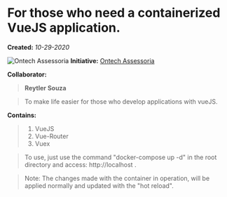 # For those who need a containerized VueJS application.
**Created:** *10-29-2020*

![Ontech Assessoria](http://ontechti.com.br/images/logo.png)
**Initiative:** [Ontech Assessoria](http://ontechti.com.br/)

**Collaborator:** 
>**Reytler Souza**

> To make life easier for those who develop applications with vueJS.

**Contains:**
>1. VueJS
>2. Vue-Router
>3. Vuex

> To use, just use the command "docker-compose up -d" in the root directory and access: http://localhost .

> Note: The changes made with the container in operation, will be applied normally and updated with the "hot reload".